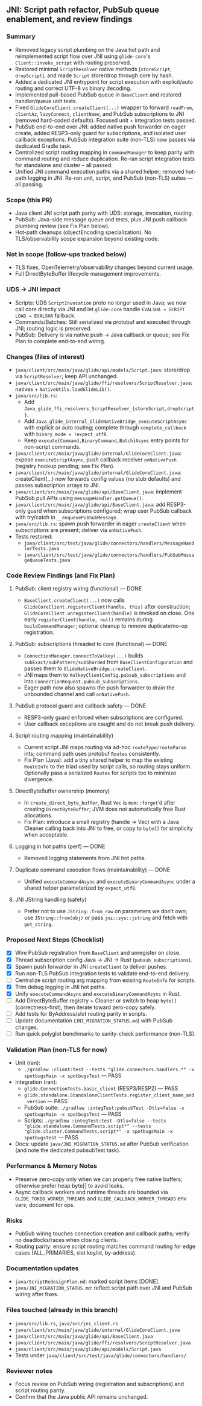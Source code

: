 ## JNI: Script path refactor, PubSub queue enablement, and review findings

### Summary
- Removed legacy script plumbing on the Java hot path and reimplemented script flow over JNI using `glide-core`'s `Client::invoke_script` with routing preserved.
- Restored minimal `ScriptResolver` native methods (`storeScript`, `dropScript`), and made `Script` store/drop through core by hash.
- Added a dedicated JNI entrypoint for script execution with explicit/auto routing and correct UTF-8 vs binary decoding.
- Implemented pull-based PubSub queue in `BaseClient` and restored handler/queue unit tests.
- Fixed `GlideCoreClient.createClient(...)` wrapper to forward `readFrom`, `clientAz`, `lazyConnect`, `clientName`, and PubSub subscriptions to JNI (removed hard-coded defaults). Focused unit + integration tests passed.
- PubSub end-to-end over JNI: added native push forwarder on eager create, added RESP3-only guard for subscriptions, and isolated user callback exceptions. PubSub integration suite (non-TLS) now passes via dedicated Gradle task.
- Centralized script routing mapping in `CommandManager` to keep parity with command routing and reduce duplication. Re-ran script integration tests for standalone and cluster – all passed.
- Unified JNI command execution paths via a shared helper; removed hot-path logging in JNI. Re-ran unit, script, and PubSub (non-TLS) suites — all passing.

### Scope (this PR)
- Java client JNI script path parity with UDS: storage, invocation, routing.
- PubSub: Java-side message queue and tests, plus JNI push callback plumbing review (see Fix Plan below).
- Hot-path cleanups (objectEncoding specialization). No TLS/observability scope expansion beyond existing code.

### Not in scope (follow-ups tracked below)
- TLS fixes, OpenTelemetry/observability changes beyond current usage.
- Full DirectByteBuffer lifecycle management improvements.

### UDS → JNI impact
- Scripts: UDS `ScriptInvocation` proto no longer used in Java; we now call core directly via JNI and let `glide-core` handle `EVALSHA → SCRIPT LOAD → EVALSHA` fallback.
- Commands/Batches: Still serialized via protobuf and executed through JNI; routing logic is preserved.
- PubSub: Delivery is via native push → Java callback or queue; see Fix Plan to complete end-to-end wiring.

### Changes (files of interest)
- `java/client/src/main/java/glide/api/models/Script.java`: store/drop via `ScriptResolver`; keep API unchanged.
- `java/client/src/main/java/glide/ffi/resolvers/ScriptResolver.java`: natives + `NativeUtils.loadGlideLib()`.
- `java/src/lib.rs`:
  - Add `Java_glide_ffi_resolvers_ScriptResolver_{storeScript,dropScript}`.
  - Add `Java_glide_internal_GlideNativeBridge_executeScriptAsync` with explicit or auto routing; complete through `complete_callback` with `binary_mode = !expect_utf8`.
  - Keep `execute{Command,BinaryCommand,Batch}Async` entry points for non-script commands.
- `java/client/src/main/java/glide/internal/GlideCoreClient.java`: expose `executeScriptAsync`, push callback receiver `onNativePush` (registry hookup pending; see Fix Plan).
- `java/client/src/main/java/glide/internal/GlideCoreClient.java`: createClient(...) now forwards config values (no stub defaults) and passes subscription arrays to JNI.
- `java/client/src/main/java/glide/api/BaseClient.java`: implement PubSub pull APIs using `messageHandler.getQueue()`.
- `java/client/src/main/java/glide/api/BaseClient.java`: add RESP3-only guard when subscriptions configured; wrap user PubSub callback with try/catch in `__enqueuePubSubMessage`.
- `java/src/lib.rs`: spawn push forwarder in eager `createClient` when subscriptions are present; deliver via `onNativePush`.
- Tests restored:
  - `java/client/src/test/java/glide/connectors/handlers/MessageHandlerTests.java`
  - `java/client/src/test/java/glide/connectors/handlers/PubSubMessageQueueTests.java`

### Code Review Findings (and Fix Plan)
1) PubSub: client registry wiring (functional) — DONE
   - `BaseClient.createClient(...)` now calls `GlideCoreClient.registerClient(handle, this)` after construction; `GlideCoreClient.unregisterClient(handle)` is invoked on close. One early `registerClient(handle, null)` remains during `buildCommandManager`; optional cleanup to remove duplicate/no-op registration.

2) PubSub: subscriptions threaded to core (functional) — DONE
   - `ConnectionManager.connectToValkey(...)` builds `subExact/subPattern/subSharded` from `BaseClientConfiguration` and passes them to `GlideNativeBridge.createClient`.
   - JNI maps them to `ValkeyClientConfig.pubsub_subscriptions` and into `ConnectionRequest.pubsub_subscriptions`.
   - Eager path now also spawns the push forwarder to drain the unbounded channel and call `onNativePush`.

3) PubSub protocol guard and callback safety — DONE
   - RESP3-only guard enforced when subscriptions are configured.
   - User callback exceptions are caught and do not break push delivery.

3) Script routing mapping (maintainability)
   - Current script JNI maps routing via ad-hoc `routeType/routeParam` ints; command path uses protobuf `Routes` consistently.
   - Fix Plan (Java): add a tiny shared helper to map the existing `RouteInfo` to the triad used by script calls, so routing stays uniform. Optionally pass a serialized `Routes` for scripts too to minimize divergence.

4) DirectByteBuffer ownership (memory)
   - In `create_direct_byte_buffer`, Rust `Vec` is `mem::forget`’d after creating `DirectByteBuffer`; JVM does not automatically free Rust allocations.
   - Fix Plan: introduce a small registry (handle → Vec) with a Java Cleaner calling back into JNI to free, or copy to `byte[]` for simplicity when acceptable.

5) Logging in hot paths (perf) — DONE
   - Removed logging statements from JNI hot paths.

6) Duplicate command execution flows (maintainability) — DONE
   - Unified `executeCommandAsync` and `executeBinaryCommandAsync` under a shared helper parameterized by `expect_utf8`.

7) JNI JString handling (safety)
   - Prefer not to use `JString::from_raw` on parameters we don’t own; use `JString::from(obj)` or pass `jni::sys::jstring` and fetch with `get_string`.

### Proposed Next Steps (Checklist)
- [x] Wire PubSub registration from `BaseClient` and unregister on close.
- [x] Thread subscription config Java → JNI → Rust (`pubsub_subscriptions`).
- [x] Spawn push forwarder in JNI `createClient` to deliver pushes.
- [x] Run non-TLS PubSub integration tests to validate end-to-end delivery.
- [ ] Centralize script routing arg mapping from existing `RouteInfo` for scripts.
- [x] Trim debug logging in JNI hot paths.
- [x] Unify `executeCommandAsync` and `executeBinaryCommandAsync` in Rust.
- [ ] Add DirectByteBuffer registry + Cleaner or switch to heap `byte[]` (correctness-first), then iterate toward zero-copy safely.
- [ ] Add tests for ByAddress/slot routing parity in scripts.
- [ ] Update documentation (`JNI_MIGRATION_STATUS.md`) with PubSub changes.
- [ ] Run quick polyglot benchmarks to sanity-check performance (non-TLS).

### Validation Plan (non-TLS for now)
- Unit (ran):
  - `./gradlew :client:test --tests "glide.connectors.handlers.*" -x spotbugsMain -x spotbugsTest` — PASS
- Integration (ran):
  - `glide.ConnectionTests.basic_client` (RESP3/RESP2) — PASS
  - `glide.standalone.StandaloneClientTests.register_client_name_and_version` — PASS
  - PubSub suite: `./gradlew :integTest:pubsubTest -Dtls=false -x spotbugsMain -x spotbugsTest` — PASS
  - Scripts: `./gradlew :integTest:test -Dtls=false --tests "glide.standalone.CommandTests.script*" --tests "glide.cluster.CommandTests.script*" -x spotbugsMain -x spotbugsTest` — PASS
- Docs: update `java/JNI_MIGRATION_STATUS.md` after PubSub verification (and note the dedicated pubsubTest task).

### Performance & Memory Notes
- Preserve zero-copy only when we can properly free native buffers; otherwise prefer heap byte[] to avoid leaks.
- Async callback workers and runtime threads are bounded via `GLIDE_TOKIO_WORKER_THREADS` and `GLIDE_CALLBACK_WORKER_THREADS` env vars; document for ops.

### Risks
- PubSub wiring touches connection creation and callback paths; verify no deadlocks/races when closing clients.
- Routing parity: ensure script routing matches command routing for edge cases (ALL_PRIMARIES, slot key/id, by-address).

### Documentation updates
- `java/ScriptRedesignPlan.md`: marked script items [DONE].
- `java/JNI_MIGRATION_STATUS.md`: reflect script path over JNI and PubSub wiring after fixes.

### Files touched (already in this branch)
- `java/src/lib.rs`, `java/src/jni_client.rs`
- `java/client/src/main/java/glide/internal/GlideCoreClient.java`
- `java/client/src/main/java/glide/api/BaseClient.java`
- `java/client/src/main/java/glide/ffi/resolvers/ScriptResolver.java`
- `java/client/src/main/java/glide/api/models/Script.java`
- Tests under `java/client/src/test/java/glide/connectors/handlers/`

### Reviewer notes
- Focus review on PubSub wiring (registration and subscriptions) and script routing parity.
- Confirm that the Java public API remains unchanged.


